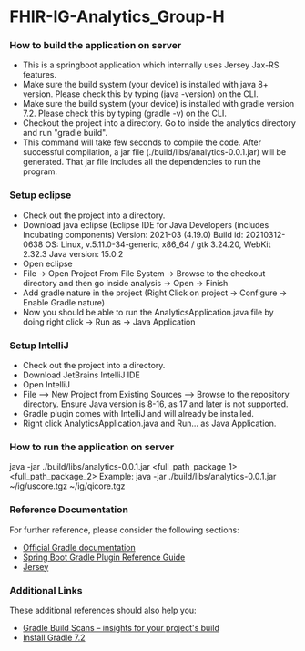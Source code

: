 # FHIR-IG-Analytics_Group-H

### How to build the application on server
- This is a springboot application which internally uses Jersey Jax-RS features.
- Make sure the build system (your device) is installed with java 8+ version. Please check this by typing (java -version) on the CLI.
- Make sure the build system (your device) is installed with gradle version 7.2. Please check this by typing (gradle -v) on the CLI.
- Checkout the project into a directory. Go to inside the analytics directory and run "gradle build".
- This command will take few seconds to compile the code. After successful compilation, a jar file (./build/libs/analytics-0.0.1.jar)
will be generated. That jar file includes all the dependencies to run the program.

### Setup eclipse
- Check out the project into a directory.
- Download java eclipse 
(Eclipse IDE for Java Developers (includes Incubating components)
	Version: 2021-03 (4.19.0)
	Build id: 20210312-0638
	OS: Linux, v.5.11.0-34-generic, x86_64 / gtk 3.24.20, WebKit 2.32.3
	Java version: 15.0.2
- Open eclipse
- File -> Open Project From File System -> Browse to the checkout directory and then go inside analysis -> Open -> Finish
- Add gradle nature in the project (Right Click on project -> Configure -> Enable Gradle nature)
- Now you should be able to run the AnalyticsApplication.java file by doing right click -> Run as -> Java Application

### Setup IntelliJ
- Check out the project into a directory.
- Download JetBrains IntelliJ IDE
- Open IntelliJ
- File --> New Project from Existing Sources --> Browse to the repository directory.  Ensure Java version is 8-16, as 17 and later is not supported.
- Gradle plugin comes with IntelliJ and will already be installed.
- Right click AnalyticsApplication.java and Run... as Java Application.

### How to run the application on server
java -jar ./build/libs/analytics-0.0.1.jar <full_path_package_1> <full_path_package_2>
Example:
java -jar ./build/libs/analytics-0.0.1.jar ~/ig/uscore.tgz ~/ig/qicore.tgz

### Reference Documentation
For further reference, please consider the following sections:

* [Official Gradle documentation](https://docs.gradle.org)
* [Spring Boot Gradle Plugin Reference Guide](https://docs.spring.io/spring-boot/docs/2.5.6/gradle-plugin/reference/html/)
* [Jersey](https://docs.spring.io/spring-boot/docs/2.5.6/reference/htmlsingle/#boot-features-jersey)

### Additional Links
These additional references should also help you:

* [Gradle Build Scans – insights for your project's build](https://scans.gradle.com#gradle)
* [Install Gradle 7.2](https://gradle.org/install)

